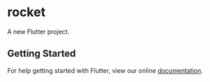 # rocket

A new Flutter project.

## Getting Started

For help getting started with Flutter, view our online
[documentation](https://flutter.io/).

